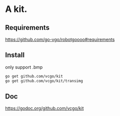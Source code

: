 # A kit.

## Requirements

https://github.com/go-vgo/robotgoooo#requirements

## Install

only support .bmp

```bash
go get github.com/vcgo/kit
go get github.com/vcgo/kit/transimg

```

## Doc

https://godoc.org/github.com/vcgo/kit
